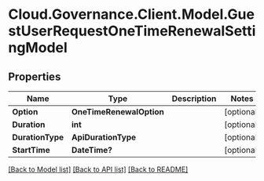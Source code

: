 # Cloud.Governance.Client.Model.GuestUserRequestOneTimeRenewalSettingModel
## Properties

Name | Type | Description | Notes
------------ | ------------- | ------------- | -------------
**Option** | **OneTimeRenewalOption** |  | [optional] 
**Duration** | **int** |  | [optional] 
**DurationType** | **ApiDurationType** |  | [optional] 
**StartTime** | **DateTime?** |  | [optional] 

[[Back to Model list]](../README.md#documentation-for-models) [[Back to API list]](../README.md#documentation-for-api-endpoints) [[Back to README]](../README.md)


